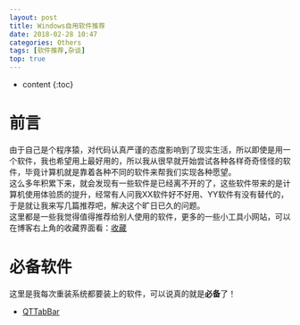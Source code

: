 ```yaml
---
layout: post
title: Windows自用软件推荐
date: 2018-02-28 10:47
categories: Others
tags: [软件推荐,杂谈]
top: true
---
```


* content
{:toc}

# 前言
由于自己是个程序猿，对代码认真严谨的态度影响到了现实生活，所以即使是用一个软件，我也希望用上最好用的，所以我从很早就开始尝试各种各样奇奇怪怪的软件，毕竟计算机就是靠着各种不同的软件来帮我们实现各种愿望。  
这么多年积累下来，就会发现有一些软件是已经离不开的了，这些软件带来的是计算机使用体验质的提升，经常有人问我XX软件好不好用、YY软件有没有替代的，于是就让我来写几篇推荐吧，解决这个旷日已久的问题。  
这里都是一些我觉得值得推荐给别人使用的软件，更多的一些小工具小网站，可以在博客右上角的收藏界面看：[收藏](http://lanyuanxiaoyao.com/tools/)

# 必备软件
这里是我每次重装系统都要装上的软件，可以说真的就是**必备**了！

- [QTTabBar](http://lanyuanxiaoyao.com/2018/03/01/windows-program/)

